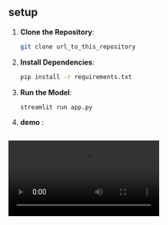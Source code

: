 
## setup

1. **Clone the Repository**: 
    ```sh
    git clone url_to_this_repository
    ```

2. **Install Dependencies**: 
    ```sh
    pip install -r requirements.txt
    ```

3. **Run the Model**: 
    ```python
    streamlit run app.py
    ```

4. **demo** :
    ```markdown
![Demo Video](C:\Users\rajvk\Downloads\stack_overflow_programming_language_analysis\demovideo.mp4)

